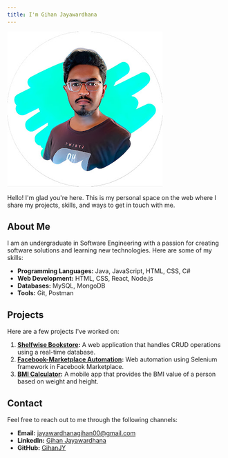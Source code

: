 ```yaml
---
title: I'm Gihan Jayawardhana
---
```


![Your Profile Picture](/Images/ProfilePicture.jpg)

Hello! I'm glad you're here. This is my personal space on the web where I share my projects, skills, and ways to get in touch with me.

## About Me

I am an undergraduate in Software Engineering with a passion for creating software solutions and learning new technologies. Here are some of my skills:

- **Programming Languages:** Java, JavaScript, HTML, CSS, C#
- **Web Development:** HTML, CSS, React, Node.js
- **Databases:** MySQL, MongoDB
- **Tools:** Git, Postman

## Projects

Here are a few projects I've worked on:

1. **[Shelfwise Bookstore](https://github.com/GihanJY/ShelfWise-Bookstore):** A web application that handles CRUD operations using a real-time database.
2. **[Facebook-Marketplace Automation](https://github.com/GihanJY/FB-Marketplace-Automation-Selenium):** Web automation using Selenium framework in Facebook Marketplace.
3. **[BMI Calculator](https://github.com/GihanJY/BMI_Calculator):** A mobile app that provides the BMI value of a person based on weight and height.

## Contact

Feel free to reach out to me through the following channels:

- **Email:** [jayawardhanagihan00@gmail.com](mailto:jayawardhanagihan00@gmail.com)
- **LinkedIn:** [Gihan Jayawardhana](https://www.linkedin.com/in/gihan-jayawardhana-ab4468262/)
- **GitHub:** [GihanJY](https://github.com/GihanJY)
